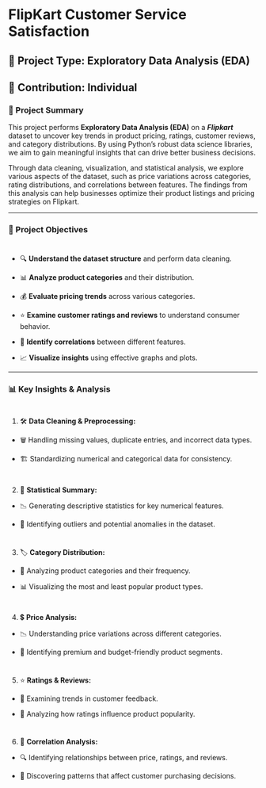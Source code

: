 # FlipKart Customer Service Satisfaction

## 📌 Project Type: Exploratory Data Analysis (EDA)

## 👤 Contribution: Individual


### 📖 Project Summary

This project performs **Exploratory Data Analysis (EDA)** on a ***Flipkart*** dataset to uncover key trends in product pricing, ratings, customer reviews, and category distributions. By using Python’s robust data science libraries, we aim to gain meaningful insights that can drive better business decisions.

Through data cleaning, visualization, and statistical analysis, we explore various aspects of the dataset, such as price variations across categories, rating distributions, and correlations between features. The findings from this analysis can help businesses optimize their product listings and pricing strategies on Flipkart.

---

### 🎯 Project Objectives

#
- 🔍 **Understand the dataset structure** and perform data cleaning.

- 📊 **Analyze product categories** and their distribution.

- 💰 **Evaluate pricing trends** across various categories.

- ⭐ **Examine customer ratings and reviews** to understand consumer behavior.

- 🔗 **Identify correlations** between different features.

- 📈 **Visualize insights** using effective graphs and plots.

---

### 📊 Key Insights & Analysis

#
1. 🛠 **Data Cleaning & Preprocessing:**

  - 🗑️ Handling missing values, duplicate entries, and incorrect data types.

  - 🏗️ Standardizing numerical and categorical data for consistency.

#
2. 📏 **Statistical Summary:**

  - 📉 Generating descriptive statistics for key numerical features.

  - 🚨 Identifying outliers and potential anomalies in the dataset.

#
3. 🏷️ **Category Distribution:**

  - 🔢 Analyzing product categories and their frequency.

  - 📊 Visualizing the most and least popular product types.

#
4. 💲 **Price Analysis:**

  - 📉 Understanding price variations across different categories.

  - 🎯 Identifying premium and budget-friendly product segments.

#
5. ⭐ **Ratings & Reviews:**

  - 📝 Examining trends in customer feedback.

  - 🌟 Analyzing how ratings influence product popularity.

#
6. 🔗 **Correlation Analysis:**

  - 🔍 Identifying relationships between price, ratings, and reviews.

  - 🔬 Discovering patterns that affect customer purchasing decisions.

